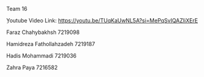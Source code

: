 Team 16

ِYoutube Video Link: https://youtu.be/TUqKaUwNL5A?si=MePqSvIQAZIiXErE

Faraz Chahybakhsh 7219098

Hamidreza Fathollahzadeh 7219187

Hadis Mohammadi 7219036

Zahra Paya 7216582
